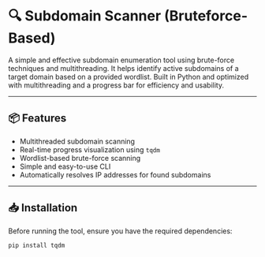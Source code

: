 # 🔍 Subdomain Scanner (Bruteforce-Based)

A simple and effective subdomain enumeration tool using brute-force techniques and multithreading. It helps identify active subdomains of a target domain based on a provided wordlist. Built in Python and optimized with multithreading and a progress bar for efficiency and usability.

---

## 📦 Features

- Multithreaded subdomain scanning
- Real-time progress visualization using `tqdm`
- Wordlist-based brute-force scanning
- Simple and easy-to-use CLI
- Automatically resolves IP addresses for found subdomains

---

## 📥 Installation

Before running the tool, ensure you have the required dependencies:

```bash
pip install tqdm
